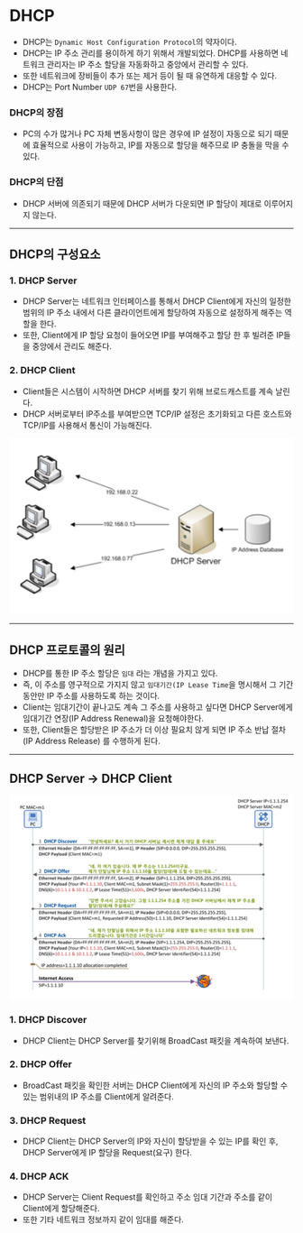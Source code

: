# DHCP

- DHCP는 `Dynamic Host Configuration Protocol`의 약자이다.
- DHCP는 IP 주소 관리를 용이하게 하기 위해서 개발되었다. DHCP를 사용하면 네트워크 관리자는 IP 주소 할당을 자동화하고 중앙에서 관리할 수 있다.
- 또한 네트워크에 장비들이 추가 또는 제거 등이 될 때 유연하게 대응할 수 있다.
- DHCP는 Port Number `UDP 67`번을 사용한다.

### DHCP의 장점

- PC의 수가 많거나 PC 자체 변동사항이 많은 경우에 IP 설정이 자동으로 되기 때문에 효율적으로 사용이 가능하고, IP를 자동으로 할당을 해주므로 IP 충돌을 막을 수 있다.

### DHCP의 단점

- DHCP 서버에 의존되기 때문에 DHCP 서버가 다운되면 IP 할당이 제대로 이루어지지 않는다.

---

## DHCP의 구성요소

### 1. DHCP Server

- DHCP Server는 네트워크 인터페이스를 통해서 DHCP Client에게 자신의 일정한 범위의 IP 주소 내에서 다른 클라이언트에게 할당하여 자동으로 설정하게 해주는 역할을 한다.
- 또한, Client에게 IP 할당 요청이 들어오면 IP를 부여해주고 할당 한 후 빌려준 IP들을 중앙에서 관리도 해준다.

### 2. DHCP Client

- Client들은 시스템이 시작하면 DHCP 서버를 찾기 위해 브로드캐스트를 계속 날린다.
- DHCP 서버로부터 IP주소를 부여받으면 TCP/IP 설정은 초기화되고 다른 호스트와 TCP/IP를 사용해서 통신이 가능해진다.

<img src="./Image/DHCP1.png" alt="Alt123" width="600">

---

## DHCP 프로토콜의 원리

- DHCP를 통한 IP 주소 할당은 `임대` 라는 개념을 가지고 있다.
- 즉, 이 주소를 영구적으로 가지지 않고 `임대기간(IP Lease Time`을 명시해서 그 기간 동안만 IP 주소를 사용하도록 하는 것이다.
- Client는 임대기간이 끝나고도 계속 그 주소를 사용하고 싶다면 DHCP Server에게 임대기간 연장(IP Address Renewal)을 요청해야한다.
- 또한, Client들은 할당받은 IP 주소가 더 이상 필요치 않게 되면 IP 주소 반납 절차 (IP Address Release) 를 수행하게 된다.

---

## DHCP Server → DHCP Client

<img src="./Image/DHCP2.png" alt="Alt123" width="600">


### 1. DHCP Discover

- DHCP Client는 DHCP Server를 찾기위해 BroadCast 패킷을 계속하여 보낸다.

### 2. DHCP Offer

- BroadCast 패킷을 확인한 서버는 DHCP Client에게 자신의 IP 주소와 할당할 수 있는 범위내의 IP 주소를 Client에게 알려준다.

### 3. DHCP Request

- DHCP Client는 DHCP Server의 IP와 자신이 할당받을 수 있는 IP를 확인 후, DHCP Server에게 IP 할당을 Request(요구) 한다.

### 4. DHCP ACK

- DHCP Server는 Client Request를 확인하고 주소 임대 기간과 주소를 같이 Client에게 할당해준다.
- 또한 기타 네트워크 정보까지 같이 임대를 해준다.